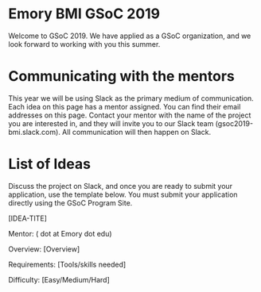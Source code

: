 # Emory BMI GSoC 2019

Welcome to GSoC 2019. We have applied as a GSoC organization, and we look forward to working with you this summer. 

# Communicating with the mentors

This year we will be using Slack as the primary medium of communication. Each idea on this page has a mentor assigned. You can find their email addresses on this page. Contact your mentor with the name of the project you are interested in, and they will invite you to our Slack team  (gsoc2019-bmi.slack.com). All communication will then happen on Slack. 

 
# List of Ideas
Discuss the project on Slack, and once you are ready to submit your application, use the template below. You must submit your application directly using the GSoC Program Site.

[IDEA-TITE]

Mentor: ( dot at Emory dot edu)

Overview: [Overview]

Requirements: [Tools/skills needed]

Difficulty: [Easy/Medium/Hard]

